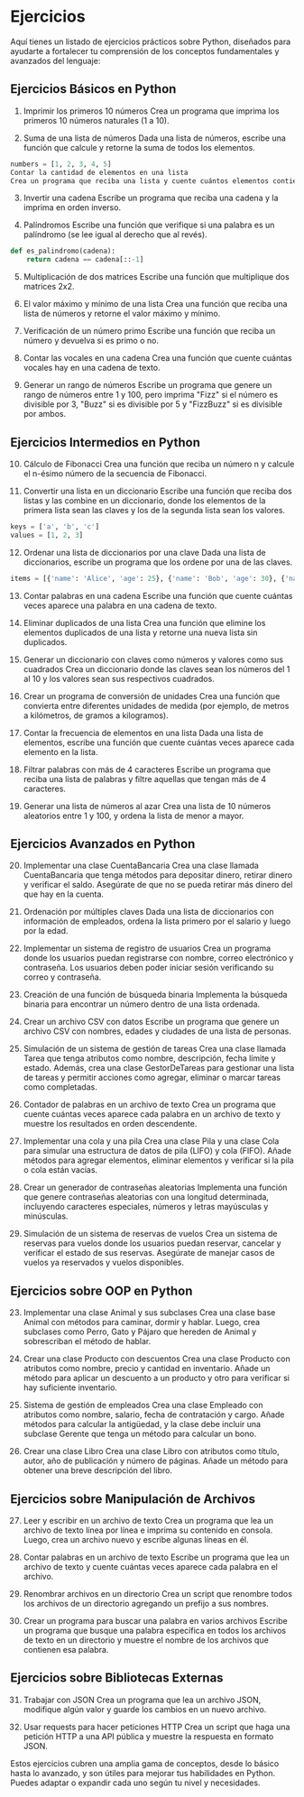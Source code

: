# Ejercicios

Aquí tienes un listado de ejercicios prácticos sobre Python, diseñados para ayudarte a fortalecer tu comprensión de los conceptos fundamentales y avanzados del lenguaje:

## Ejercicios Básicos en Python

1. Imprimir los primeros 10 números
Crea un programa que imprima los primeros 10 números naturales (1 a 10).

2. Suma de una lista de números
Dada una lista de números, escribe una función que calcule y retorne la suma de todos los elementos.

```python
numbers = [1, 2, 3, 4, 5]
Contar la cantidad de elementos en una lista
Crea un programa que reciba una lista y cuente cuántos elementos contiene.
```

3. Invertir una cadena
Escribe un programa que reciba una cadena y la imprima en orden inverso.

4. Palíndromos
Escribe una función que verifique si una palabra es un palíndromo (se lee igual al derecho que al revés).

```python
def es_palindromo(cadena):
    return cadena == cadena[::-1]
```

5. Multiplicación de dos matrices
Escribe una función que multiplique dos matrices 2x2.

6. El valor máximo y mínimo de una lista
Crea una función que reciba una lista de números y retorne el valor máximo y mínimo.

7. Verificación de un número primo
Escribe una función que reciba un número y devuelva si es primo o no.

8. Contar las vocales en una cadena
Crea una función que cuente cuántas vocales hay en una cadena de texto.

9. Generar un rango de números
Escribe un programa que genere un rango de números entre 1 y 100, pero imprima "Fizz" si el número es divisible por 3, "Buzz" si es divisible por 5 y "FizzBuzz" si es divisible por ambos.

## Ejercicios Intermedios en Python

10. Cálculo de Fibonacci
Crea una función que reciba un número n y calcule el n-ésimo número de la secuencia de Fibonacci.

11. Convertir una lista en un diccionario
Escribe una función que reciba dos listas y las combine en un diccionario, donde los elementos de la primera lista sean las claves y los de la segunda lista sean los valores.

```python
keys = ['a', 'b', 'c']
values = [1, 2, 3]
```

12. Ordenar una lista de diccionarios por una clave
Dada una lista de diccionarios, escribe un programa que los ordene por una de las claves.

```python
items = [{'name': 'Alice', 'age': 25}, {'name': 'Bob', 'age': 30}, {'name': 'Charlie', 'age': 20}]
```

13. Contar palabras en una cadena
Escribe una función que cuente cuántas veces aparece una palabra en una cadena de texto.

14. Eliminar duplicados de una lista
Crea una función que elimine los elementos duplicados de una lista y retorne una nueva lista sin duplicados.

15. Generar un diccionario con claves como números y valores como sus cuadrados
Crea un diccionario donde las claves sean los números del 1 al 10 y los valores sean sus respectivos cuadrados.

16. Crear un programa de conversión de unidades
Crea una función que convierta entre diferentes unidades de medida (por ejemplo, de metros a kilómetros, de gramos a kilogramos).

17. Contar la frecuencia de elementos en una lista
Dada una lista de elementos, escribe una función que cuente cuántas veces aparece cada elemento en la lista.

18. Filtrar palabras con más de 4 caracteres
Escribe un programa que reciba una lista de palabras y filtre aquellas que tengan más de 4 caracteres.

19. Generar una lista de números al azar
Crea una lista de 10 números aleatorios entre 1 y 100, y ordena la lista de menor a mayor.

## Ejercicios Avanzados en Python

20. Implementar una clase CuentaBancaria
Crea una clase llamada CuentaBancaria que tenga métodos para depositar dinero, retirar dinero y verificar el saldo. Asegúrate de que no se pueda retirar más dinero del que hay en la cuenta.

21. Ordenación por múltiples claves
Dada una lista de diccionarios con información de empleados, ordena la lista primero por el salario y luego por la edad.

22. Implementar un sistema de registro de usuarios
Crea un programa donde los usuarios puedan registrarse con nombre, correo electrónico y contraseña. Los usuarios deben poder iniciar sesión verificando su correo y contraseña.

23. Creación de una función de búsqueda binaria
Implementa la búsqueda binaria para encontrar un número dentro de una lista ordenada.

24. Crear un archivo CSV con datos
Escribe un programa que genere un archivo CSV con nombres, edades y ciudades de una lista de personas.

25. Simulación de un sistema de gestión de tareas
Crea una clase llamada Tarea que tenga atributos como nombre, descripción, fecha límite y estado. Además, crea una clase GestorDeTareas para gestionar una lista de tareas y permitir acciones como agregar, eliminar o marcar tareas como completadas.

26. Contador de palabras en un archivo de texto
Crea un programa que cuente cuántas veces aparece cada palabra en un archivo de texto y muestre los resultados en orden descendente.

27. Implementar una cola y una pila
Crea una clase Pila y una clase Cola para simular una estructura de datos de pila (LIFO) y cola (FIFO). Añade métodos para agregar elementos, eliminar elementos y verificar si la pila o cola están vacías.

28. Crear un generador de contraseñas aleatorias
Implementa una función que genere contraseñas aleatorias con una longitud determinada, incluyendo caracteres especiales, números y letras mayúsculas y minúsculas.

22. Simulación de un sistema de reservas de vuelos
Crea un sistema de reservas para vuelos donde los usuarios puedan reservar, cancelar y verificar el estado de sus reservas. Asegúrate de manejar casos de vuelos ya reservados y vuelos disponibles.

## Ejercicios sobre OOP en Python

23. Implementar una clase Animal y sus subclases
Crea una clase base Animal con métodos para caminar, dormir y hablar. Luego, crea subclases como Perro, Gato y Pájaro que hereden de Animal y sobrescriban el método de hablar.

24. Crear una clase Producto con descuentos
Crea una clase Producto con atributos como nombre, precio y cantidad en inventario. Añade un método para aplicar un descuento a un producto y otro para verificar si hay suficiente inventario.

25. Sistema de gestión de empleados
Crea una clase Empleado con atributos como nombre, salario, fecha de contratación y cargo. Añade métodos para calcular la antigüedad, y la clase debe incluir una subclase Gerente que tenga un método para calcular un bono.

26. Crear una clase Libro
Crea una clase Libro con atributos como título, autor, año de publicación y número de páginas. Añade un método para obtener una breve descripción del libro.

## Ejercicios sobre Manipulación de Archivos

27. Leer y escribir en un archivo de texto
Crea un programa que lea un archivo de texto línea por línea e imprima su contenido en consola. Luego, crea un archivo nuevo y escribe algunas líneas en él.

28. Contar palabras en un archivo de texto
Escribe un programa que lea un archivo de texto y cuente cuántas veces aparece cada palabra en el archivo.

29. Renombrar archivos en un directorio
Crea un script que renombre todos los archivos de un directorio agregando un prefijo a sus nombres.

30. Crear un programa para buscar una palabra en varios archivos
Escribe un programa que busque una palabra específica en todos los archivos de texto en un directorio y muestre el nombre de los archivos que contienen esa palabra.

## Ejercicios sobre Bibliotecas Externas

31. Trabajar con JSON
Crea un programa que lea un archivo JSON, modifique algún valor y guarde los cambios en un nuevo archivo.

32. Usar requests para hacer peticiones HTTP
Crea un script que haga una petición HTTP a una API pública y muestre la respuesta en formato JSON.

Estos ejercicios cubren una amplia gama de conceptos, desde lo básico hasta lo avanzado, y son útiles para mejorar tus habilidades en Python. Puedes adaptar o expandir cada uno según tu nivel y necesidades.
